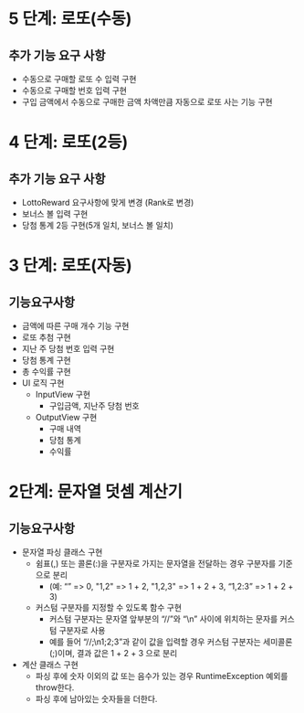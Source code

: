 # 5 단계: 로또(수동)

## 추가 기능 요구 사항

- 수동으로 구매할 로또 수 입력 구현
- 수동으로 구매할 번호 입력 구현
- 구입 금액에서 수동으로 구매한 금액 차액만큼 자동으로 로또 사는 기능 구현

# 4 단계: 로또(2등)

## 추가 기능 요구 사항

- LottoReward 요구사항에 맞게 변경 (Rank로 변경)
- 보너스 볼 입력 구현
- 당첨 통계 2등 구현(5개 일치, 보너스 볼 일치)

# 3 단계: 로또(자동)

## 기능요구사항

- 금액에 따른 구매 개수 기능 구현
- 로또 추첨 구현
- 지난 주 당첨 번호 입력 구현
- 당첨 통계 구현
- 총 수익률 구현
- UI 로직 구현
  - InputView 구현
    - 구입금액, 지난주 당첨 번호
  - OutputView 구현
    - 구매 내역
    - 당첨 통계
    - 수익률

# 2단계: 문자열 덧셈 계산기

## 기능요구사항

- 문자열 파싱 클래스 구현
  - 쉼표(,) 또는 콜론(:)을 구분자로 가지는 문자열을 전달하는 경우 구분자를 기준으로 분리
    - (예: “” => 0, "1,2" => 1 + 2, "1,2,3" => 1 + 2 + 3, “1,2:3” => 1 + 2 + 3)
  - 커스텀 구분자를 지정할 수 있도록 함수 구현
    - 커스텀 구분자는 문자열 앞부분의 “//”와 “\n” 사이에 위치하는 문자를 커스텀 구분자로 사용
    - 예를 들어 “//;\n1;2;3”과 같이 값을 입력할 경우 커스텀 구분자는 세미콜론(;)이며, 결과 값은 1 + 2 + 3 으로 분리
- 계산 클래스 구현
  - 파싱 후에 숫자 이외의 값 또는 음수가 있는 경우 RuntimeException 예외를 throw한다.
  - 파싱 후에 남아있는 숫자들을 더한다.